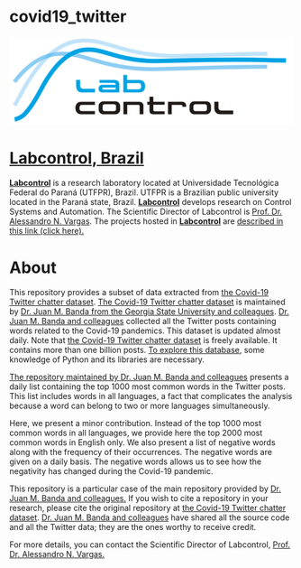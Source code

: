 # covid19_twitter

<p align="center"><a href="http://www.labcontrol.xyz/dokuwiki" target="_blank" rel="noopener"><img src="images/logo.png"></a></p>

# [Labcontrol, Brazil](http://www.labcontrol.xyz/dokuwiki)

[**Labcontrol**](http://www.labcontrol.xyz/dokuwiki)  is a research laboratory located at Universidade Tecnológica Federal do Paraná (UTFPR), Brazil. UTFPR is a Brazilian public university located in the Paraná state, Brazil. [**Labcontrol**](http://www.labcontrol.xyz/dokuwiki)  develops research on Control Systems and Automation. The Scientific Director of Labcontrol is [Prof. Dr. Alessandro N. Vargas](http://www.anvargas.com). The projects hosted in [**Labcontrol**](http://www.labcontrol.xyz/dokuwiki)  are [described in this link (click here).](http://www.anvargas.com/blog)

About
============

This repository provides a subset of data extracted from [the Covid-19 Twitter chatter dataset](https://github.com/thepanacealab/covid19_twitter). [The Covid-19 Twitter chatter dataset](https://github.com/thepanacealab/covid19_twitter) is maintained by [Dr. Juan M. Banda from the Georgia State University and colleagues](https://github.com/thepanacealab/covid19_twitter). [Dr. Juan M. Banda and colleagues](https://github.com/thepanacealab/covid19_twitter) collected all the Twitter posts containing words related to the Covid-19 pandemics. This dataset is updated almost daily. Note that [the Covid-19 Twitter chatter dataset](https://github.com/thepanacealab/covid19_twitter) is freely available. It contains more than one billion posts. [To explore this database](https://github.com/thepanacealab/covid19_twitter), some knowledge of Python and its libraries are necessary. 

[The repository maintained by Dr. Juan M. Banda and colleagues](https://github.com/thepanacealab/covid19_twitter)  presents a daily list containing the top 1000 most common words in the Twitter posts. This list includes words in all languages, a fact that complicates the analysis because a word can belong to two or more languages simultaneously. 

Here, we present a minor contribution. Instead of the top 1000 most common words in all languages, we provide here the top 2000 most common words in English only. We also present a list of negative words along with the frequency of their occurrences. The negative words are given on a daily basis. The negative words allows us to see how the negativity has changed during the Covid-19 pandemic.

This repository is a particular case of the main repository provided by [Dr. Juan M. Banda and colleagues.](https://github.com/thepanacealab/covid19_twitter) If you wish to cite a repository in your research, please cite the original repository at [the Covid-19 Twitter chatter dataset](https://github.com/thepanacealab/covid19_twitter).  [Dr. Juan M. Banda and colleagues](https://github.com/thepanacealab/covid19_twitter) have shared all the source code and all the Twitter data; they are the ones worthy to receive credit.

For more details, you can contact the Scientific Director of Labcontrol, [Prof. Dr. Alessandro N. Vargas.](http://www.anvargas.com)
